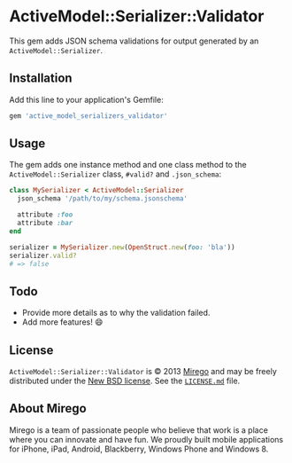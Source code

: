 # ActiveModel::Serializer::Validator

This gem adds JSON schema validations for output generated by an `ActiveModel::Serializer`.

## Installation

Add this line to your application's Gemfile:

```ruby
gem 'active_model_serializers_validator'
```

## Usage

The gem adds one instance method and one class method to the `ActiveModel::Serializer` class, `#valid?` and `.json_schema`:

```ruby
class MySerializer < ActiveModel::Serializer
  json_schema '/path/to/my/schema.jsonschema'

  attribute :foo
  attribute :bar
end

serializer = MySerializer.new(OpenStruct.new(foo: 'bla'))
serializer.valid?
# => false
```

## Todo

* Provide more details as to why the validation failed.
* Add more features! :smile:

## License

`ActiveModel::Serializer::Validator` is © 2013 [Mirego](http://www.mirego.com) and may be freely distributed under the [New BSD license](http://opensource.org/licenses/BSD-3-Clause).  See the [`LICENSE.md`](https://github.com/mirego/MCUIImageAdvanced/blob/master/LICENSE.md) file.

## About Mirego

Mirego is a team of passionate people who believe that work is a place where you can innovate and have fun. We proudly built mobile applications for iPhone, iPad, Android, Blackberry, Windows Phone and Windows 8.
